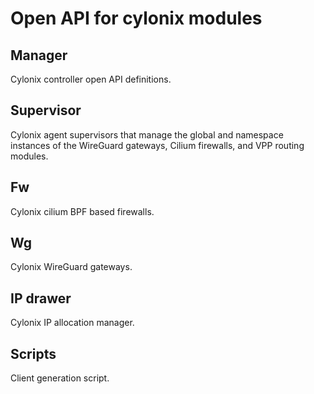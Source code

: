 # Open API for cylonix modules

## Manager

Cylonix controller open API definitions.

## Supervisor

Cylonix agent supervisors that manage the global and namespace instances of the
WireGuard gateways, Cilium firewalls, and VPP routing modules.

## Fw

Cylonix cilium BPF based firewalls.

## Wg

Cylonix WireGuard gateways.

## IP drawer

Cylonix IP allocation manager.

## Scripts

Client generation script.